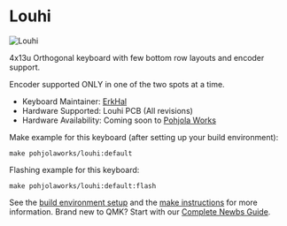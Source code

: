 # Louhi

![Louhi](https://i.imgur.com/bsXOscK.png)

4x13u Orthogonal keyboard with few bottom row layouts and encoder support.

Encoder supported ONLY in one of the two spots at a time.

* Keyboard Maintainer: [ErkHal](https://github.com/erkhal)
* Hardware Supported: Louhi PCB (All revisions)
* Hardware Availability: Coming soon to [Pohjola Works](https://pohjola.works)

Make example for this keyboard (after setting up your build environment):

    make pohjolaworks/louhi:default

Flashing example for this keyboard:

    make pohjolaworks/louhi:default:flash

See the [build environment setup](https://docs.qmk.fm/#/getting_started_build_tools) and the [make instructions](https://docs.qmk.fm/#/getting_started_make_guide) for more information. Brand new to QMK? Start with our [Complete Newbs Guide](https://docs.qmk.fm/#/newbs).
